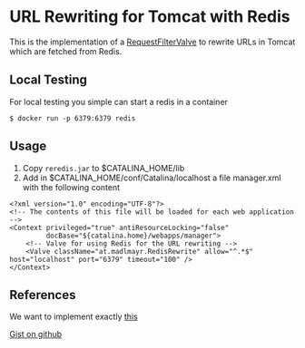 # URL Rewriting for Tomcat with Redis

This is the implementation of a [RequestFilterValve](https://tomcat.apache.org/tomcat-8.5-doc/api/org/apache/catalina/valves/RequestFilterValve.html)
to rewrite URLs in Tomcat which are fetched from Redis.

## Local Testing

For local testing you simple can start a redis in a container

```
$ docker run -p 6379:6379 redis
```

## Usage

1) Copy ```reredis.jar``` to $CATALINA_HOME/lib
2) Add in $CATALINA_HOME/conf/Catalina/localhost a file manager.xml with the following content

```
<?xml version="1.0" encoding="UTF-8"?>
<!-- The contents of this file will be loaded for each web application -->
<Context privileged="true" antiResourceLocking="false"
		 docBase="${catalina.home}/webapps/manager">
	<!-- Valve for using Redis for the URL rewriting -->
	<Valve className="at.madlmayr.RedisRewrite" allow="^.*$"  host="localhost" port="6379" timeout="100" />
</Context>
```

## References

We want to implement exactly [this](https://agileweboperations.com/2014/10/13/supporting-millions-of-pretty-url-rewrites-in-nginx-with-lua-and-redis)

[Gist on github](https://gist.github.com/danackerson/af7481a869396839b3da)
